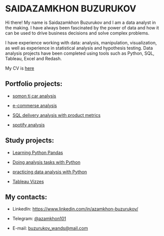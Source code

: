 # SAIDAZAMKHON BUZURUKOV 

Hi there! My name is Saidazamkhon Buzurukov and I am a data analyst in the making. I have always been fascinated by the power of data and how it can be used to drive business decisions and solve complex problems. 

I have experience working with data: analysis, manipulation, visualization, as well as experience in statistical
analysis and hypothesis testing. Data analysis projects have been completed using tools such as Python, SQL, Tableau, Excel and Redash.

My CV is [here](https://github.com/Azamkhon2005/data_analytics_portfolio/blob/main/%D0%91%D1%83%D0%B7%D1%83%D1%80%D1%83%D0%BA%D0%BE%D0%B2_%D0%A1%D0%B0%D0%B8%D0%B4%D0%B0%D0%B7%D0%B0%D0%BC%D1%85%D0%BE%D0%BD_%D1%80%D0%B5%D0%B7%D1%8E%D0%BC%D0%B5.pdf)

## Portfolio projects:

* [somon tj car analysis](https://github.com/Azamkhon2005/somontj_analysis/)

* [e-commerse analysis](https://github.com/Azamkhon2005/data_analytics_portfolio/tree/main/ecommerse_analysis/)

* [SQL delivery analysis with product metrics](https://github.com/Azamkhon2005/data_analytics_portfolio/tree/main/sql%20delivery%20analysis/)

* [spotify analysis](https://github.com/Azamkhon2005/data_analytics_portfolio/tree/main/spotify)

## Study projects:

* [Learning Python Pandas](https://github.com/Azamkhon2005/studing_analytics/tree/main/pandas_practice/)

* [Doing analysis tasks with Python](https://github.com/Azamkhon2005/studing_analytics/tree/main/karpov_courses_python_tasks/)

* [practicing data analysis with Python](https://github.com/Azamkhon2005/studing_analytics/tree/main/online-selling/)

* [Tableau Vizzes](https://public.tableau.com/app/profile/azamkhon/)

## My contacts:

  * LinkedIn: https://www.linkedin.com/in/azamkhon-buzurukov/
  
  * Telegram: [@azamkhon101](t.me/@azamkhon101/)
  
  * E-mail: buzurukov_wands@mail.com
